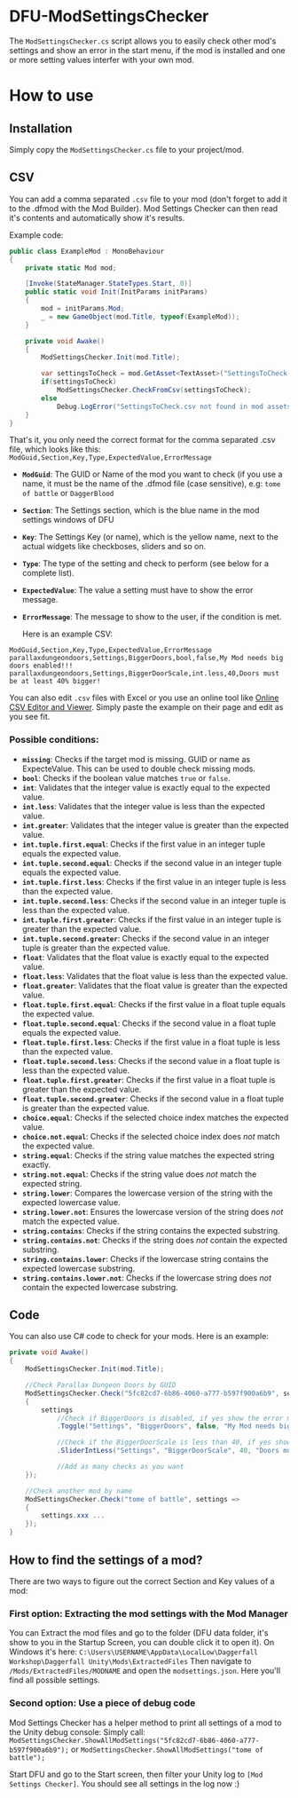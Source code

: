 # DFU-ModSettingsChecker
The `ModSettingsChecker.cs` script allows you to easily check other mod's settings and show an error in the start menu, if the mod is installed and one or more setting values interfer with your own mod.

# How to use
## Installation
Simply copy the `ModSettingsChecker.cs` file to your project/mod.

## CSV
You can add a comma separated `.csv` file to your mod (don't forget to add it to the .dfmod with the Mod Builder). Mod Settings Checker can then read it's contents and automatically show it's results.

Example code:
```csharp
public class ExampleMod : MonoBehaviour
{
    private static Mod mod;

    [Invoke(StateManager.StateTypes.Start, 0)]
    public static void Init(InitParams initParams)
    {
        mod = initParams.Mod;
        _ = new GameObject(mod.Title, typeof(ExampleMod));
    }

    private void Awake()
    {
        ModSettingsChecker.Init(mod.Title);

        var settingsToCheck = mod.GetAsset<TextAsset>("SettingsToCheck.csv"); //The name of your .csv file
        if(settingsToCheck)
            ModSettingsChecker.CheckFromCsv(settingsToCheck);
        else
            Debug.LogError("SettingsToCheck.csv not found in mod assets!");
    }
}
```

That's it, you only need the correct format for the comma separated .csv file, which looks like this:
`ModGuid,Section,Key,Type,ExpectedValue,ErrorMessage`

- **`ModGuid`**: The GUID or Name of the mod you want to check (if you use a name, it must be the name of the .dfmod file (case sensitive), e.g: `tome of battle` or `DaggerBlood`
- **`Section`**: The Settings section, which is the blue name in the mod settings windows of DFU
- **`Key`**: The Settings Key (or name), which is the yellow name, next to the actual widgets like checkboses, sliders and so on.
- **`Type`**: The type of the setting and check to perform (see below for a complete list).
- **`ExpectedValue`**: The value a setting must have to show the error message.
- **`ErrorMessage`**: The message to show to the user, if the condition is met.

  Here is an example CSV:
```
ModGuid,Section,Key,Type,ExpectedValue,ErrorMessage
parallaxdungeondoors,Settings,BiggerDoors,bool,false,My Mod needs big doors enabled!!!
parallaxdungeondoors,Settings,BiggerDoorScale,int.less,40,Doors must be at least 40% bigger!
```

You can also edit `.csv` files with Excel or you use an online tool like [Online CSV Editor and Viewer](https://www.convertcsv.com/csv-viewer-editor.htm). Simply paste the example on their page and edit as you see fit.

### Possible conditions:
- **`missing`**: Checks if the target mod is missing. GUID or name as ExpecteValue. This can be used to double check missing mods.
- **`bool`**: Checks if the boolean value matches `true` or `false`.
- **`int`**: Validates that the integer value is exactly equal to the expected value.
- **`int.less`**: Validates that the integer value is less than the expected value.
- **`int.greater`**: Validates that the integer value is greater than the expected value.
- **`int.tuple.first.equal`**: Checks if the first value in an integer tuple equals the expected value.
- **`int.tuple.second.equal`**: Checks if the second value in an integer tuple equals the expected value.
- **`int.tuple.first.less`**: Checks if the first value in an integer tuple is less than the expected value.
- **`int.tuple.second.less`**: Checks if the second value in an integer tuple is less than the expected value.
- **`int.tuple.first.greater`**: Checks if the first value in an integer tuple is greater than the expected value.
- **`int.tuple.second.greater`**: Checks if the second value in an integer tuple is greater than the expected value.
- **`float`**: Validates that the float value is exactly equal to the expected value.
- **`float.less`**: Validates that the float value is less than the expected value.
- **`float.greater`**: Validates that the float value is greater than the expected value.
- **`float.tuple.first.equal`**: Checks if the first value in a float tuple equals the expected value.
- **`float.tuple.second.equal`**: Checks if the second value in a float tuple equals the expected value.
- **`float.tuple.first.less`**: Checks if the first value in a float tuple is less than the expected value.
- **`float.tuple.second.less`**: Checks if the second value in a float tuple is less than the expected value.
- **`float.tuple.first.greater`**: Checks if the first value in a float tuple is greater than the expected value.
- **`float.tuple.second.greater`**: Checks if the second value in a float tuple is greater than the expected value.
- **`choice.equal`**: Checks if the selected choice index matches the expected value.
- **`choice.not.equal`**: Checks if the selected choice index does *not* match the expected value.
- **`string.equal`**: Checks if the string value matches the expected string exactly.
- **`string.not.equal`**: Checks if the string value does *not* match the expected string.
- **`string.lower`**: Compares the lowercase version of the string with the expected lowercase value.
- **`string.lower.not`**: Ensures the lowercase version of the string does *not* match the expected value.
- **`string.contains`**: Checks if the string contains the expected substring.
- **`string.contains.not`**: Checks if the string does *not* contain the expected substring.
- **`string.contains.lower`**: Checks if the lowercase string contains the expected lowercase substring.
- **`string.contains.lower.not`**: Checks if the lowercase string does *not* contain the expected lowercase substring.

## Code
You can also use C# code to check for your mods. Here is an example:
```csharp
private void Awake()
{
    ModSettingsChecker.Init(mod.Title);

    //Check Parallax Dungeon Doors by GUID
    ModSettingsChecker.Check("5fc82cd7-6b86-4060-a777-b597f900a6b9", settings =>
    {
        settings
            //Check if BiggerDoors is disabled, if yes show the error message
            .Toggle("Settings", "BiggerDoors", false, "My Mod needs big doors enabled!!!")

            //Check if the BiggerDoorScale is less than 40, if yes show the error message
            .SliderIntLess("Settings", "BiggerDoorScale", 40, "Doors must be at least 40% bigger!");

            //Add as many checks as you want
    });

    //Check another mod by name
    ModSettingsChecker.Check("tome of battle", settings =>
    {
        settings.xxx ...
    });
}
```

## How to find the settings of a mod?
There are two ways to figure out the correct Section and Key values of a mod:

### First option: Extracting the mod settings with the Mod Manager
You can Extract the mod files and go to the folder (DFU data folder, it's show to you in the Startup Screen, you can double click it to open it).
On Windows it's here: `C:\Users\USERNAME\AppData\LocalLow\Daggerfall Workshop\Daggerfall Unity\Mods\ExtractedFiles`
Then navigate to `/Mods/ExtractedFiles/MODNAME` and open the `modsettings.json`. Here you'll find all possible settings.

### Second option: Use a piece of debug code
Mod Settings Checker has a helper method to print all settings of a mod to the Unity debug console:
Simply call: `ModSettingsChecker.ShowAllModSettings("5fc82cd7-6b86-4060-a777-b597f900a6b9");` or `ModSettingsChecker.ShowAllModSettings("tome of battle");`

Start DFU and go to the Start screen, then filter your Unity log to `[Mod Settings Checker]`. You should see all settings in the log now :)
